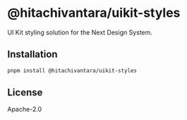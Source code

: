 # @hitachivantara/uikit-styles

UI Kit styling solution for the Next Design System.

## Installation

```bash
pnpm install @hitachivantara/uikit-styles
```

## License

Apache-2.0
